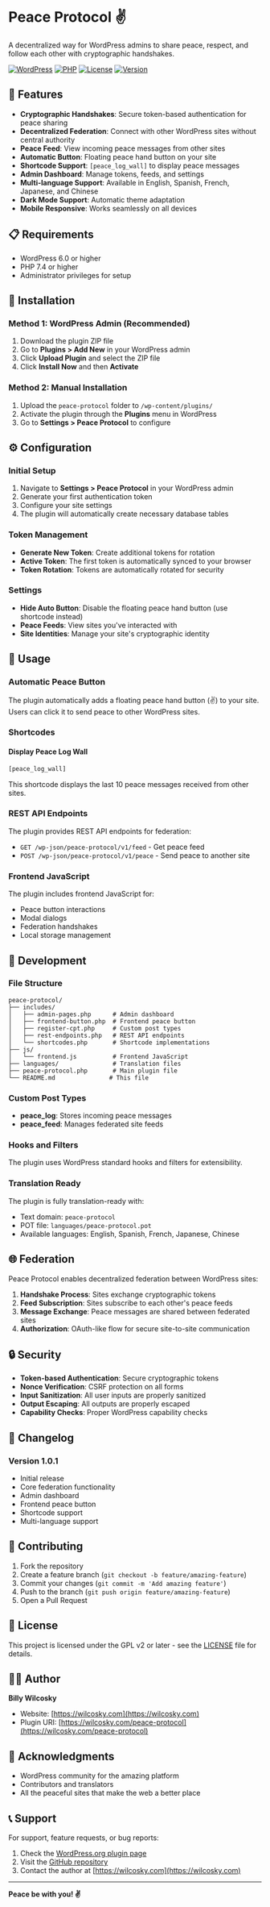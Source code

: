 # Peace Protocol ✌️

A decentralized way for WordPress admins to share peace, respect, and follow each other with cryptographic handshakes.

[![WordPress](https://img.shields.io/badge/WordPress-6.0+-blue.svg)](https://wordpress.org/)
[![PHP](https://img.shields.io/badge/PHP-7.4+-purple.svg)](https://php.net/)
[![License](https://img.shields.io/badge/License-GPL%20v2%2B-green.svg)](https://www.gnu.org/licenses/gpl-2.0.html)
[![Version](https://img.shields.io/badge/Version-1.0.1-orange.svg)](https://github.com/your-username/peace-protocol)

## 🌟 Features

- **Cryptographic Handshakes**: Secure token-based authentication for peace sharing
- **Decentralized Federation**: Connect with other WordPress sites without central authority
- **Peace Feed**: View incoming peace messages from other sites
- **Automatic Button**: Floating peace hand button on your site
- **Shortcode Support**: `[peace_log_wall]` to display peace messages
- **Admin Dashboard**: Manage tokens, feeds, and settings
- **Multi-language Support**: Available in English, Spanish, French, Japanese, and Chinese
- **Dark Mode Support**: Automatic theme adaptation
- **Mobile Responsive**: Works seamlessly on all devices

## 📋 Requirements

- WordPress 6.0 or higher
- PHP 7.4 or higher
- Administrator privileges for setup

## 🚀 Installation

### Method 1: WordPress Admin (Recommended)

1. Download the plugin ZIP file
2. Go to **Plugins > Add New** in your WordPress admin
3. Click **Upload Plugin** and select the ZIP file
4. Click **Install Now** and then **Activate**

### Method 2: Manual Installation

1. Upload the `peace-protocol` folder to `/wp-content/plugins/`
2. Activate the plugin through the **Plugins** menu in WordPress
3. Go to **Settings > Peace Protocol** to configure

## ⚙️ Configuration

### Initial Setup

1. Navigate to **Settings > Peace Protocol** in your WordPress admin
2. Generate your first authentication token
3. Configure your site settings
4. The plugin will automatically create necessary database tables

### Token Management

- **Generate New Token**: Create additional tokens for rotation
- **Active Token**: The first token is automatically synced to your browser
- **Token Rotation**: Tokens are automatically rotated for security

### Settings

- **Hide Auto Button**: Disable the floating peace hand button (use shortcode instead)
- **Peace Feeds**: View sites you've interacted with
- **Site Identities**: Manage your site's cryptographic identity

## 🎯 Usage

### Automatic Peace Button

The plugin automatically adds a floating peace hand button (✌️) to your site. Users can click it to send peace to other WordPress sites.

### Shortcodes

#### Display Peace Log Wall

```php
[peace_log_wall]
```

This shortcode displays the last 10 peace messages received from other sites.

### REST API Endpoints

The plugin provides REST API endpoints for federation:

- `GET /wp-json/peace-protocol/v1/feed` - Get peace feed
- `POST /wp-json/peace-protocol/v1/peace` - Send peace to another site

### Frontend JavaScript

The plugin includes frontend JavaScript for:
- Peace button interactions
- Modal dialogs
- Federation handshakes
- Local storage management

## 🔧 Development

### File Structure

```
peace-protocol/
├── includes/
│   ├── admin-pages.php      # Admin dashboard
│   ├── frontend-button.php  # Frontend peace button
│   ├── register-cpt.php     # Custom post types
│   ├── rest-endpoints.php   # REST API endpoints
│   └── shortcodes.php       # Shortcode implementations
├── js/
│   └── frontend.js          # Frontend JavaScript
├── languages/               # Translation files
├── peace-protocol.php       # Main plugin file
└── README.md               # This file
```

### Custom Post Types

- **peace_log**: Stores incoming peace messages
- **peace_feed**: Manages federated site feeds

### Hooks and Filters

The plugin uses WordPress standard hooks and filters for extensibility.

### Translation Ready

The plugin is fully translation-ready with:
- Text domain: `peace-protocol`
- POT file: `languages/peace-protocol.pot`
- Available languages: English, Spanish, French, Japanese, Chinese

## 🌐 Federation

Peace Protocol enables decentralized federation between WordPress sites:

1. **Handshake Process**: Sites exchange cryptographic tokens
2. **Feed Subscription**: Sites subscribe to each other's peace feeds
3. **Message Exchange**: Peace messages are shared between federated sites
4. **Authorization**: OAuth-like flow for secure site-to-site communication

## 🔒 Security

- **Token-based Authentication**: Secure cryptographic tokens
- **Nonce Verification**: CSRF protection on all forms
- **Input Sanitization**: All user inputs are properly sanitized
- **Output Escaping**: All outputs are properly escaped
- **Capability Checks**: Proper WordPress capability checks

## 📝 Changelog

### Version 1.0.1
- Initial release
- Core federation functionality
- Admin dashboard
- Frontend peace button
- Shortcode support
- Multi-language support

## 🤝 Contributing

1. Fork the repository
2. Create a feature branch (`git checkout -b feature/amazing-feature`)
3. Commit your changes (`git commit -m 'Add amazing feature'`)
4. Push to the branch (`git push origin feature/amazing-feature`)
5. Open a Pull Request

## 📄 License

This project is licensed under the GPL v2 or later - see the [LICENSE](LICENSE) file for details.

## 👨‍💻 Author

**Billy Wilcosky**
- Website: [https://wilcosky.com](https://wilcosky.com)
- Plugin URI: [https://wilcosky.com/peace-protocol](https://wilcosky.com/peace-protocol)

## 🙏 Acknowledgments

- WordPress community for the amazing platform
- Contributors and translators
- All the peaceful sites that make the web a better place

## 📞 Support

For support, feature requests, or bug reports:

1. Check the [WordPress.org plugin page](https://wordpress.org/plugins/peace-protocol/)
2. Visit the [GitHub repository](https://github.com/your-username/peace-protocol)
3. Contact the author at [https://wilcosky.com](https://wilcosky.com)

---

**Peace be with you! ✌️**